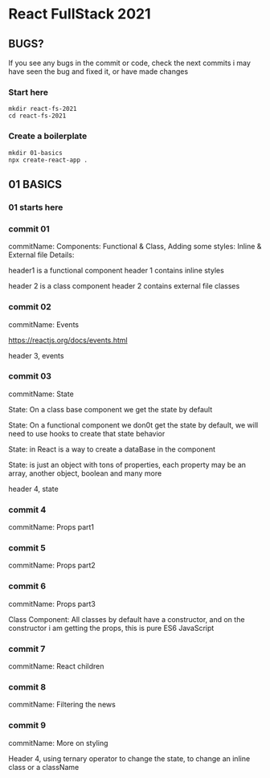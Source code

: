 # React FullStack 2021

## BUGS?

If you see any bugs in the commit or code, check the next commits
i may have seen the bug and fixed it, or have made changes

### Start here

```
mkdir react-fs-2021
cd react-fs-2021
```

### Create a boilerplate

```
mkdir 01-basics
npx create-react-app .
```

## 01 BASICS

### 01 starts here

### commit 01

commitName: Components: Functional & Class, Adding some styles: Inline & External file
Details:

header1 is a functional component
header 1 contains inline styles

header 2 is a class component
header 2 contains external file classes

### commit 02

commitName: Events

https://reactjs.org/docs/events.html

header 3, events

### commit 03

commitName: State

State: On a class base component we get the state by default

State: On a functional component we don0t get the state by default,
we will need to use hooks to create that state behavior

State: in React is a way to create a dataBase in the component

State: is just an object with tons of properties, each property may
be an array, another object, boolean and many more

header 4, state

### commit 4

commitName: Props part1

### commit 5

commitName: Props part2

### commit 6

commitName: Props part3

Class Component: All classes by default have a constructor,
and on the constructor i am getting the props, this is pure
ES6 JavaScript

### commit 7

commitName: React children

### commit 8

commitName: Filtering the news

### commit 9

commitName: More on styling

Header 4, using ternary operator to change the state,
to change an inline class or a className

